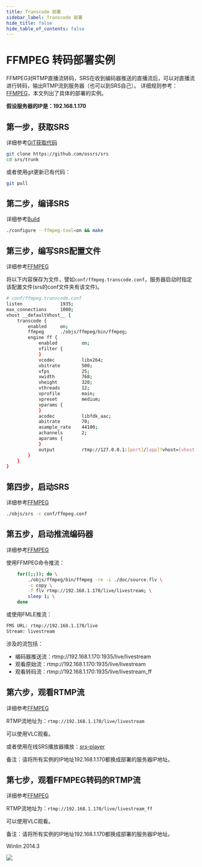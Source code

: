 ```yaml
---
title: Transcode 部署
sidebar_label: Transcode 部署
hide_title: false
hide_table_of_contents: false
---
```


# FFMPEG 转码部署实例

FFMPEG对RTMP直播流转码，SRS在收到编码器推送的直播流后，可以对直播流进行转码，输出RTMP流到服务器（也可以到SRS自己）。
详细规则参考：[FFMPEG](./ffmpeg)，本文列出了具体的部署的实例。

**假设服务器的IP是：192.168.1.170**

## 第一步，获取SRS

详细参考[GIT获取代码](./git)

```bash
git clone https://github.com/ossrs/srs
cd srs/trunk
```

或者使用git更新已有代码：

```bash
git pull
```

## 第二步，编译SRS

详细参考[Build](./install)

```bash
./configure --ffmpeg-tool=on && make
```

## 第三步，编写SRS配置文件

详细参考[FFMPEG](./ffmpeg)

将以下内容保存为文件，譬如`conf/ffmpeg.transcode.conf`，服务器启动时指定该配置文件(srs的conf文件夹有该文件)。

```bash
# conf/ffmpeg.transcode.conf
listen              1935;
max_connections     1000;
vhost __defaultVhost__ {
    transcode {
        enabled     on;
        ffmpeg      ./objs/ffmpeg/bin/ffmpeg;
        engine ff {
            enabled         on;
            vfilter {
            }
            vcodec          libx264;
            vbitrate        500;
            vfps            25;
            vwidth          768;
            vheight         320;
            vthreads        12;
            vprofile        main;
            vpreset         medium;
            vparams {
            }
            acodec          libfdk_aac;
            abitrate        70;
            asample_rate    44100;
            achannels       2;
            aparams {
            }
            output          rtmp://127.0.0.1:[port]/[app]?vhost=[vhost]/[stream]_[engine];
        }
    }
}
```

## 第四步，启动SRS

详细参考[FFMPEG](./ffmpeg)

```bash
./objs/srs -c conf/ffmpeg.conf
```

## 第五步，启动推流编码器

详细参考[FFMPEG](./ffmpeg)

使用FFMPEG命令推流：

```bash
    for((;;)); do \
        ./objs/ffmpeg/bin/ffmpeg -re -i ./doc/source.flv \
        -c copy \
        -f flv rtmp://192.168.1.170/live/livestream; \
        sleep 1; \
    done
```

或使用FMLE推流：

```bash
FMS URL: rtmp://192.168.1.170/live
Stream: livestream
```

涉及的流包括：
* 编码器推送流：rtmp://192.168.1.170:1935/live/livestream
* 观看原始流：rtmp://192.168.1.170:1935/live/livestream
* 观看转码流：rtmp://192.168.1.170:1935/live/livestream_ff

## 第六步，观看RTMP流

详细参考[FFMPEG](./ffmpeg)

RTMP流地址为：`rtmp://192.168.1.170/live/livestream`

可以使用VLC观看。

或者使用在线SRS播放器播放：[srs-player](https://ossrs.net/players/srs_player.html)

备注：请将所有实例的IP地址192.168.1.170都换成部署的服务器IP地址。

## 第七步，观看FFMPEG转码的RTMP流

详细参考[FFMPEG](./ffmpeg)

RTMP流地址为：`rtmp://192.168.1.170/live/livestream_ff`

可以使用VLC观看。

备注：请将所有实例的IP地址192.168.1.170都换成部署的服务器IP地址。

Winlin 2014.3

![](https://ossrs.net/gif/v1/sls.gif?site=ossrs.io&path=/lts/doc-zh-4/doc/sample-ffmpeg)


